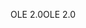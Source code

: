 <span data-ttu-id="fccc9-101">OLE 2.0</span><span class="sxs-lookup"><span data-stu-id="fccc9-101">OLE 2.0</span></span>